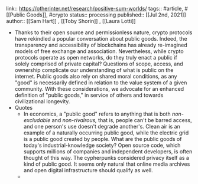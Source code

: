 ---
---

link:: https://otherinter.net/research/positive-sum-worlds/
tags:: #article, #[[Public Goods]], #crypto 
status:: processing
published:: [[Jul 2nd, 2021]]
author:: [[Sam Hart]] , [[Toby Shorin]] , [[Laura Lotti]]

- Thanks to their open source and permissionless nature, crypto protocols have rekindled a popular conversation about public goods. Indeed, the transparency and accessibility of blockchains has already re-imagined models of free exchange and association. Nevertheless, while crypto protocols operate as open networks, do they truly enact a public if solely comprised of private capital? Questions of scope, access, and ownership complicate our understanding of what is public on the internet. Public goods also rely on shared moral conditions, as any "good" is necessarily defined in relation to the value system of a given community. With these considerations, we advocate for an enhanced definition of "public goods," in service of others and towards civilizational longevity.
- Quotes
	- In economics, a "public good" refers to anything that is both *non-excludable* and *non-rivalrous,* that is, people can't be barred access, and one person's use doesn't degrade another's. Clean air is an example of a naturally occurring public good, while the electric grid is a public good created by people. What are the public goods of today's industrial-knowledge society? Open source code, which supports millions of companies and independent developers, is often thought of this way. The cypherpunks considered privacy itself as a kind of public good. It seems only natural that online media archives and open digital infrastructure should qualify as well.
	-